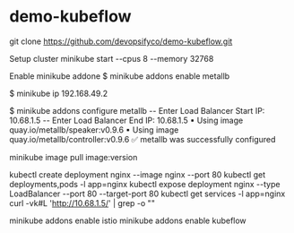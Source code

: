 # demo-kubeflow

git clone https://github.com/devopsifyco/demo-kubeflow.git

Setup cluster
minikube start --cpus 8 --memory 32768

Enable minikube addone
$ minikube addons enable metallb

$ minikube ip
    192.168.49.2

$ minikube addons configure metallb
-- Enter Load Balancer Start IP: 10.68.1.5
-- Enter Load Balancer End IP: 10.68.1.5
    ▪ Using image quay.io/metallb/speaker:v0.9.6
    ▪ Using image quay.io/metallb/controller:v0.9.6
✅  metallb was successfully configured

minikube image pull image:version

kubectl create deployment nginx --image nginx --port 80
kubectl get deployments,pods -l app=nginx
kubectl expose deployment nginx --type LoadBalancer --port 80 --target-port 80
kubectl get services -l app=nginx
curl -vk#L 'http://10.68.1.5/' | grep -o "<title>.*</title>"

minikube addons enable istio
minikube addons enable kubeflow